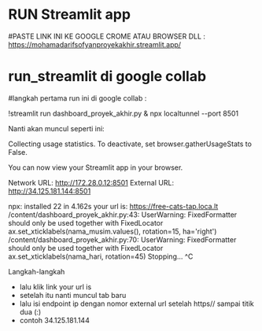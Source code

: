 # RUN Streamlit app

#PASTE LINK INI KE GOOGLE CROME ATAU BROWSER DLL :
https://mohamadarifsofyanproyekakhir.streamlit.app/



# run_streamlit di google collab
#langkah pertama run ini di google collab :

!streamlit run dashboard_proyek_akhir.py & npx localtunnel --port 8501

Nanti akan muncul seperti ini:

Collecting usage statistics. To deactivate, set browser.gatherUsageStats to False.


  You can now view your Streamlit app in your browser.

  Network URL: http://172.28.0.12:8501
  External URL: http://34.125.181.144:8501

npx: installed 22 in 4.162s
your url is: https://free-cats-tap.loca.lt
/content/dashboard_proyek_akhir.py:43: UserWarning: FixedFormatter should only be used together with FixedLocator
  ax.set_xticklabels(nama_musim.values(), rotation=15, ha='right')
/content/dashboard_proyek_akhir.py:70: UserWarning: FixedFormatter should only be used together with FixedLocator
  ax.set_xticklabels(nama_hari, rotation=45)
  Stopping...
^C

Langkah-langkah 
- lalu klik link your url is
- setelah itu nanti muncul tab baru
- lalu isi endpoint ip dengan nomor external url setelah https// sampai titik dua (:)
- contoh 34.125.181.144
